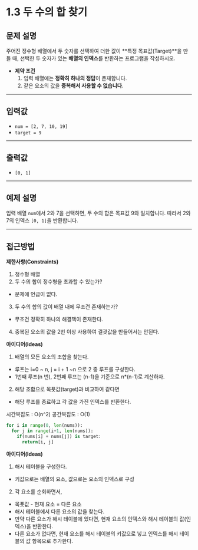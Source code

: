 # 1.3 두 수의 합 찾기

## **문제 설명**
주어진 정수형 배열에서 두 숫자를 선택하여 더한 값이 **특정 목표값(Target)**을 만들 때, 선택한 두 숫자가 있는 **배열의 인덱스**를 반환하는 프로그램을 작성하시오.

- **제약 조건**  
  1. 입력 배열에는 **정확히 하나의 정답**이 존재합니다.
  2. 같은 요소의 값을 **중복해서 사용할 수 없습니다**.

---

## **입력값**
- `num = [2, 7, 10, 19]`
- `target = 9`

---

## **출력값**
- `[0, 1]`

---

## **예제 설명**
입력 배열 `num`에서 2와 7을 선택하면, 두 수의 합은 목표값 9와 일치합니다. 따라서 2와 7의 인덱스 `[0, 1]`을 반환합니다.

---
## 접근방법

**제한사항(Constraints)**
1. 정수형 배열
2. 두 수의 합이 정수형을 초과할 수 있는가?
 - 문제에 언급이 없다.
 3. 두 수의 합의 값이 배열 내에 무조건 존재하는가?
 - 무조건 정확히 하나의 해결책이 존재한다.
 4. 중복된 요소의 값을 2번 이상 사용하여 결괏값을 만들어서는 안된다.

 **아이디어(Ideas)**
 1. 배열의 모든 요소의 조합을 찾는다.
 - 루프는 i=0 ~ n, j = i + 1 ~n 으로 2 중 루프를 구성한다.
 - 1번째 루프(n 번), 2번째 루프는 (n-1)을 기준으로 n*(n-1)로 계산하자.
 2. 해당 조합으로 목푯값(target)과 비교하여 같다면
 - 해당 루프를 종료하고 각 값을 가진 인덱스를 반환한다.

시간복잡도 : O(n^2)
공간복잡도 : O(1)

``` python
for i in range(0, len(nums)):
  for j in range(i+1, len(nums)):
    if(nums[i] + nums[j]) is target:
      return[i, j]
```

**아이디어(Ideas)**
1. 해시 테이블을 구성한다.
- 키값으로는 배열의 요소, 값으로는 요소의 인덱스로 구성
2. 각 요소를 순회하면서,
- 목푯값 - 현재 요소 = 다른 요소
- 해시 테이블에서 다른 요소의 값을 찾는다.
- 만약 다른 요소가 해시 테이블에 있다면, 현재 요소의 인덱스와 해시 테이블의 값(인덱스)을 반환한다.
- 다른 요소가 없다면, 현재 요소를 해시 테이블의 키값으로 넣고 인덱스를 해시 테이블의 값 항목으로 추가한다.

